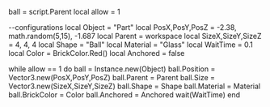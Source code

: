 ball = script.Parent
local allow = 1

--configurations
local Object = "Part"
local PosX,PosY,PosZ = -2.38, math.random(5,15), -1.687 
local Parent = workspace
local SizeX,SizeY,SizeZ = 4, 4, 4
local Shape = "Ball"
local Material = "Glass"
local WaitTime = 0.1
local Color = BrickColor.Red()
local Anchored = false


while allow == 1 do
ball = Instance.new(Object)
ball.Position = Vector3.new(PosX,PosY,PosZ)
ball.Parent = Parent
ball.Size = Vector3.new(SizeX,SizeY,SizeZ)
ball.Shape = Shape
ball.Material = Material
	ball.BrickColor = Color
	ball.Anchored = Anchored
	wait(WaitTime)
	end
